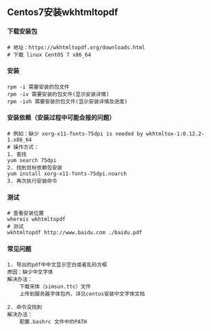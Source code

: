 ## Centos7安装wkhtmltopdf

#### 下载安装包

```
# 地址：https://wkhtmltopdf.org/downloads.html
# 下载 linux CentOS 7 x86_64
```

#### 安装

```
rpm -i 需要安装的包文件
rpm -iv 需要安装的包文件(显示安装详情)
rpm -ivh 需要安装的包文件(显示安装详情及进度)
```

#### 安装依赖（安装过程中可能会报的问题）

```
# 例如：缺少 xorg-x11-fonts-75dpi is needed by wkhtmltox-1:0.12.2-1.x86_64
# 操作方式：
1. 查找
yum search 75dpi
2. 找到目标依赖包安装
yum install xorg-x11-fonts-75dpi.noarch
3. 再次执行安装命令
```

#### 测试

```
# 查看安装位置
whereis wkhtmltopdf
# 测试
wkhtmltopdf http://www.baidu.com ./baidu.pdf
```

#### 常见问题

```
1. 导出的pdf中中文显示空白或者乱码方框
原因：缺少中文字体
解决办法：
	下载宋体（simsun.ttc）文件
	上传到服务器字体包内，详见centos安装中文字体文档
	
2. 命令没找到
解决办法：
	配置.bashrc 文件中的PATH
```

